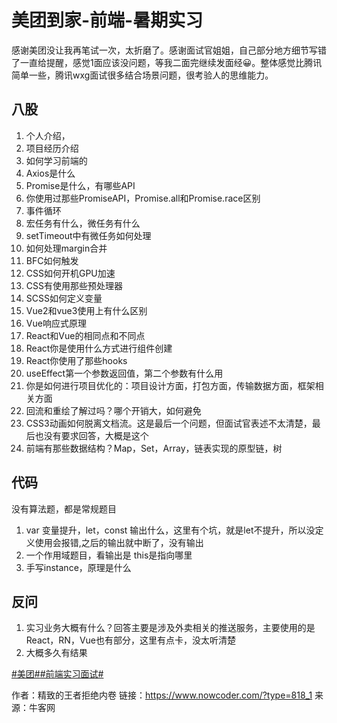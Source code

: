 # 美团到家-前端-暑期实习

感谢美团没让我再笔试一次，太折磨了。感谢面试官姐姐，自己部分地方细节写错了一直给提醒，感觉1面应该没问题，等我二面完继续发面经😀。整体感觉比腾讯简单一些，腾讯wxg面试很多结合场景问题，很考验人的思维能力。

## 八股

1. 个人介绍，
2. 项目经历介绍
3. 如何学习前端的
4. Axios是什么
5. Promise是什么，有哪些API
6. 你使用过那些PromiseAPI，Promise.all和Promise.race区别
7. 事件循环
8. 宏任务有什么，微任务有什么
9. setTimeout中有微任务如何处理
10. 如何处理margin合并
11. BFC如何触发
12. CSS如何开机GPU加速
13. CSS有使用那些预处理器
14. SCSS如何定义变量
15. Vue2和vue3使用上有什么区别
16. Vue响应式原理
17. React和Vue的相同点和不同点
18. React你是使用什么方式进行组件创建
19. React你使用了那些hooks
20. useEffect第一个参数返回值，第二个参数有什么用
21. 你是如何进行项目优化的：项目设计方面，打包方面，传输数据方面，框架相关方面
22. 回流和重绘了解过吗？哪个开销大，如何避免
23. CSS3动画如何脱离文档流。这是最后一个问题，但面试官表述不太清楚，最后也没有要求回答，大概是这个
24. 前端有那些数据结构？Map，Set，Array，链表实现的原型链，树

## 代码

没有算法题，都是常规题目

1. var 变量提升，let，const 输出什么，这里有个坑，就是let不提升，所以没定义使用会报错,之后的输出就中断了，没有输出
2. 一个作用域题目，看输出是 this是指向哪里
3. 手写instance，原理是什么

## 反问

1. 实习业务大概有什么？回答主要是涉及外卖相关的推送服务，主要使用的是React，RN，Vue也有部分，这里有点卡，没太听清楚
2. 大概多久有结果

[#美团#]()[#前端实习面试#]()



作者：精致的王者拒绝内卷
链接：https://www.nowcoder.com/?type=818_1
来源：牛客网